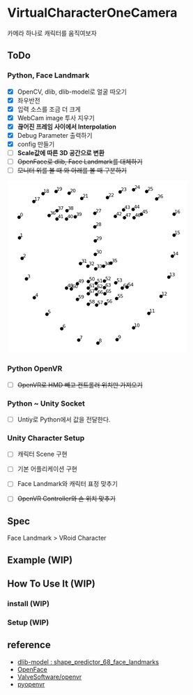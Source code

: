 # VirtualCharacterOneCamera
카메라 하나로 캐릭터를 움직여보자


## ToDo
### Python, Face Landmark
- [x] OpenCV, dlib, dlib-model로 얼굴 따오기
- [x] 좌우반전
- [x] 입력 소스를 조금 더 크게
- [x] WebCam image 투사 지우기
- [X] **끊어진 프레임 사이에서 Interpolation**
- [X] Debug Parameter 출력하기
- [X] config 만들기
- [ ] **Scale값에 따른 3D 공간으로 변환**
- [ ] ~~OpenFace로 dlib, Face Landmark를 대체하기~~
- [ ] ~~모니터 위를 볼 때 와 아래를 볼 때 구분하기~~

![featurePoint](resource/facemarks_points.png)

### Python OpenVR
- [ ] ~~OpenVR로 HMD 빼고 컨트롤러 위치만 가져오기~~

### Python ~ Unity Socket
- [ ] Untiy로 Python에서 값을 전달한다.

### Unity Character Setup
- [ ] 캐릭터 Scene 구현 
- [ ] 기본 어플리케이션 구현
- [ ] Face Landmark와 캐릭터 표정 맞추기
- [ ] ~~OpenVR Controller와 손 위치 맞추기~~


## Spec
Face Landmark > VRoid Character

## Example (WIP)

## How To Use It (WIP)

### install (WIP)

### Setup (WIP)


## reference
- [dlib-model : shape_predictor_68_face_landmarks](https://github.com/davisking/dlib-models)
- [OpenFace](https://github.com/TadasBaltrusaitis/OpenFace)
- [ValveSoftware/openvr](https://github.com/ValveSoftware/openvr)
- [pyopenvr](https://github.com/cmbruns/pyopenvr)